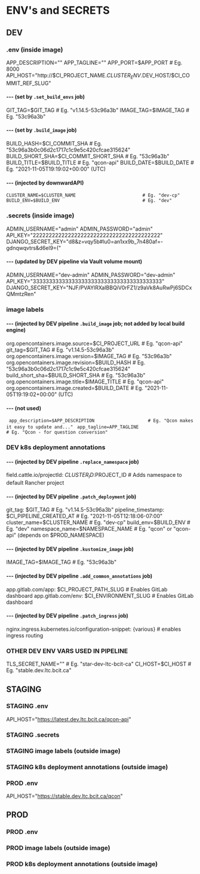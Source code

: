# ENV's and SECRETS

## DEV
### .env (inside image)
APP_DESCRIPTION=""
APP_TAGLINE=""
APP_PORT=$APP_PORT                                  # Eg. 8000
API_HOST="http://$CI_PROJECT_NAME.$CLUSTER_ENV.$DEV_HOST/$CI_COMMIT_REF_SLUG"
#### --- (set by `.set_build_envs` job)
GIT_TAG=$GIT_TAG                                    # Eg. "v1.14.5-53c96a3b"
IMAGE_TAG=$IMAGE_TAG                                # Eg. "53c96a3b"
#### --- (set by `.build_image` job)
BUILD_HASH=$CI_COMMIT_SHA                           # Eg. "53c96a3b0c06d2c1717c1c9e5c420cfcae315624"
BUILD_SHORT_SHA=$CI_COMMIT_SHORT_SHA                # Eg. "53c96a3b"
BUILD_TITLE=$BUILD_TITLE                            # Eg. "qcon-api"
BUILD_DATE=$BUILD_DATE                              # Eg. "2021-11-05T19:19:02+00:00" (UTC)
#### --- (injected by downwardAPI)
`CLUSTER_NAME=$CLUSTER_NAME                         # Eg. "dev-cp"`
`BUILD_ENV=$BUILD_ENV                               # Eg. "dev"`

### .secrets (inside image)
ADMIN_USERNAME="admin"
ADMIN_PASSWORD="admin"
API_KEY="2222222222222222222222222222222222222222"
DJANGO_SECRET_KEY="d8&z=vqy5b#lu0=an1xx9b_7n480af=-gdnqwqvtrs&d6el9=("
#### --- (updated by DEV pipeline via Vault volume mount)
ADMIN_USERNAME="dev-admin"
ADMIN_PASSWORD="dev-admin"
API_KEY="3333333333333333333333333333333333333333"
DJANGO_SECRET_KEY="NJF/PVAYlRXaIBBQiV0rFZ1/z9aVk8AuRwPj6SDCxQMmtzRen"

### image labels
#### --- (injected by DEV pipeline `.build_image` job; not added by local build engine)
org.opencontainers.image.source=$CI_PROJECT_URL     # Eg. "qcon-api"
git_tag=$GIT_TAG                                    # Eg. "v1.14.5-53c96a3b"
org.opencontainers.image.version=$IMAGE_TAG         # Eg. "53c96a3b"
org.opencontainers.image.revision=$BUILD_HASH       # Eg. "53c96a3b0c06d2c1717c1c9e5c420cfcae315624"
build_short_sha=$BUILD_SHORT_SHA                    # Eg. "53c96a3b"
org.opencontainers.image.title=$IMAGE_TITLE         # Eg. "qcon-api"
org.opencontainers.image.created=$BUILD_DATE        # Eg. "2021-11-05T19:19:02+00:00" (UTC)
#### --- (not used)
` app_description=$APP_DESCRIPTION                    # Eg. "Qcon makes it easy to update and..."`
` app_tagline=APP_TAGLINE                             # Eg. "Qcon - for question conversion"`

### DEV k8s deployment annotations
#### --- (injected by DEV pipeline `.replace_namespace` job)
field.cattle.io/projectId: $CLUSTER_ID:$PROJECT_ID              # Adds namespace to default Rancher project
#### --- (injected by DEV pipeline `.patch_deployment` job)
git_tag: $GIT_TAG                                               # Eg. "v1.14.5-53c96a3b"
pipeline_timestamp: $CI_PIPELINE_CREATED_AT                     # Eg. "2021-11-05T12:18:06-07:00"
cluster_name=$CLUSTER_NAME                                      # Eg. "dev-cp"
build_env=$BUILD_ENV                                            # Eg. "dev"
namespace_name=$NAMESPACE_NAME                                  # Eg. "qcon" or "qcon-api" (depends on $PROD_NAMESPACE)
#### --- (injected by DEV pipeline `.kustomize_image` job)
IMAGE_TAG=$IMAGE_TAG                                            # Eg. "53c96a3b"
#### --- (injected by DEV pipeline `.add_common_annotations` job)
app.gitlab.com/app: $CI_PROJECT_PATH_SLUG                       # Enables GitLab dashboard
app.gitlab.com/env: $CI_ENVIRONMENT_SLUG                        # Enables GitLab dashboard
#### --- (injected by DEV pipeline `.patch_ingress` job)
nginx.ingress.kubernetes.io/configuration-snippet: {various}    # enables ingress routing

### OTHER DEV ENV VARS USED IN PIPELINE
TLS_SECRET_NAME=""                                              # Eg. "star-dev-ltc-bcit-ca"
CI_HOST=$CI_HOST                                                # Eg. "stable.dev.ltc.bcit.ca"


## STAGING
### STAGING .env
API_HOST="https://latest.dev.ltc.bcit.ca/qcon-api"




### STAGING .secrets


### STAGING image labels (outside image)


### STAGING k8s deployment annotations (outside image)



### PROD .env
API_HOST="https://stable.dev.ltc.bcit.ca/qcon"


## PROD
### PROD .env


### PROD image labels (outside image)


### PROD k8s deployment annotations (outside image)

